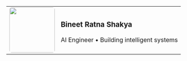 <table>
  <tr>
    <td width="120">
      <img src="Heart Love GIF.gif" width="120" style="border-radius:6px;" />
    </td>
    <td>
      <h3>Bineet Ratna Shakya</h3>
      <p>AI Engineer • Building intelligent systems</p>
    </td>
  </tr>
</table>
